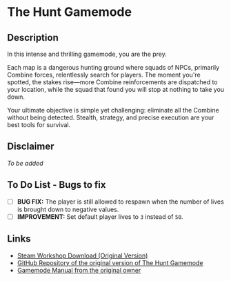 # The Hunt Gamemode

## Description

In this intense and thrilling gamemode, you are the prey.

Each map is a dangerous hunting ground where squads of NPCs, primarily Combine forces, relentlessly search for players. The moment you're spotted, the stakes rise—more Combine reinforcements are dispatched to your location, while the squad that found you will stop at nothing to take you down.

Your ultimate objective is simple yet challenging: eliminate all the Combine without being detected. Stealth, strategy, and precise execution are your best tools for survival.

## Disclaimer

_To be added_

## To Do List - Bugs to fix

- [ ] **BUG FIX:** The player is still allowed to respawn when the number of lives is brought down to negative values.
- [ ] **IMPROVEMENT:** Set default player lives to `3` instead of `50`.

## Links

- [Steam Workshop Download (Original Version)](https://steamcommunity.com/sharedfiles/filedetails/?id=292275126)
- [GitHub Repository of the original version of The Hunt Gamemode](https://github.com/Eddlm/TheHunt)
- [Gamemode Manual from the original owner](www.googledrive.com/host/0B02m1TcaLJ-vX2pvaGhJVkVZSU0)

